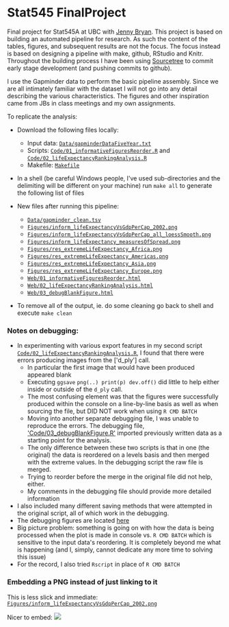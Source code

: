 Stat545 FinalProject
====================

Final project for Stat545A at UBC with [Jenny Bryan](http://www.stat.ubc.ca/~jenny/). This project is based on building an automated pipeline for research. As such the content of the tables, figures, and subsequent results are not the focus. The focus instead is based on designing a pipeline with make, github, RStudio and Knitr. Throughout the building process I have been using [Sourcetree](http://www.sourcetreeapp.com/) to commit early stage development (and pushing commits to github). 

I use the Gapminder data to perform the basic pipeline assembly. Since we are all intimately familiar with the dataset I will not go into any detail describing the various characteristics. The figures and other inspiration came from JBs in class meetings and my own assignments. 


To replicate the analysis: 
* Download the following files locally: 
  - Input data: [`Data/gapminderDataFiveYear.txt`](https://github.com/jewellsean/Stat545_FinalProject/blob/master/Data/gapminderDataFiveYear.txt)
  - Scripts: [`Code/01_informativeFiguresReorder.R`](https://github.com/jewellsean/Stat545_FinalProject/blob/master/Code/01_informativeFiguresReorder.R) and [`Code/02_lifeExpectancyRankingAnalysis.R`](https://github.com/jewellsean/Stat545_FinalProject/blob/master/Code/02_lifeExpectancyRankingAnalysis.R)
  - Makefile: [`Makefile`](https://github.com/jewellsean/Stat545_FinalProject/blob/master/Makefile)

* In a shell (be careful Windows people, I've used sub-directories and the delimiting will be different on your machine) run `make all` to generate the following list of files

* New files after running this pipeline: 
  - [`Data/gapminder_clean.tsv`](https://github.com/jewellsean/Stat545_FinalProject/blob/master/Data/gapminder_clean.tsv)
  - [`Figures/inform_lifeExpectancyVsGdpPerCap_2002.png`](https://github.com/jewellsean/Stat545_FinalProject/blob/master/Figures/inform_lifeExpectancyVsGdpPerCap_2002.png)
  - [`Figures/inform_lifeExpectancyVsGdpPerCap_all_loessSmooth.png`](https://github.com/jewellsean/Stat545_FinalProject/blob/master/Figures/inform_lifeExpectancyVsGdpPerCap_all_loessSmooth.png)
  - [`Figures/inform_lifeExpectancy_measuresOfSpread.png`](https://github.com/jewellsean/Stat545_FinalProject/blob/master/Figures/inform_lifeExpectancy_measuresOfSpread.png)
  - [`Figures/res_extremeLifeExpectancy_Africa.png`](https://github.com/jewellsean/Stat545_FinalProject/blob/master/Figures/res_extremeLifeExpectancy_Africa.png)
  - [`Figures/res_extremeLifeExpectancy_Americas.png`](https://github.com/jewellsean/Stat545_FinalProject/blob/master/Figures/res_extremeLifeExpectancy_Americas.png)
  - [`Figures/res_extremeLifeExpectancy_Asia.png`](https://github.com/jewellsean/Stat545_FinalProject/blob/master/Figures/res_extremeLifeExpectancy_Asia.png)
  - [`Figures/res_extremeLifeExpectancy_Europe.png`](https://github.com/jewellsean/Stat545_FinalProject/blob/master/Figures/res_extremeLifeExpectancy_Europe.png)
  - [`Web/01_informativeFiguresReorder.html`](https://github.com/jewellsean/Stat545_FinalProject/blob/master/Web/01_informativeFiguresReorder.html)
  - [`Web/02_lifeExpectancyRankingAnalysis.html`](https://github.com/jewellsean/Stat545_FinalProject/blob/master/Web/02_lifeExpectancyRankingAnalysis.html)
  - [`Web/03_debugBlankFigure.html`](https://github.com/jewellsean/Stat545_FinalProject/blob/master/Web/03_debugBlankFigure.html)
  
* To remove all of the output, ie. do some cleaning go back to shell and execute `make clean`

### Notes on debugging:

* In experimenting with various export features in my second script [`Code/02_lifeExpectancyRankingAnalysis.R`](https://github.com/jewellsean/Stat545_FinalProject/blob/master/Code/02_lifeExpectancyRankingAnalysis.R), I found that there were errors producing images from the ['d_ply'] call. 
  - In particular the first image that would have been produced appeared blank
  - Executing `ggsave` `png(..) print(p) dev.off()` did little to help either inside or outside of the `d_ply` call. 
  - The most confusing element was that the figures were successfully produced within the console on a line-by-line basis as well as when sourcing the file, but DID NOT work when using `R CMD BATCH`
  - Moving into another separate debugging file, I was unable to reproduce the errors. The debugging file, ['Code/03_debugBlankFigure.R'](https://github.com/jewellsean/Stat545_FinalProject/blob/master/Code/03_debugBlankFigure.R) imported previously written data as a starting point for the analysis. 
  - The only difference between these two scripts is that in one (the original) the data is reordered on a levels basis and then merged with the extreme values. In the debugging script the raw file is merged. 
  - Trying to reorder before the merge in the original file did not help, either. 
  - My comments in the debugging file should provide more detailed information
* I also included many different saving methods that were attempted in the original script, all of which work in the debugging. 
* The debugging figures are located [here](https://github.com/jewellsean/Stat545_FinalProject/tree/master/Figures/Debug)
* Big picture problem: something is going on with how the data is being processed when the plot is made in console vs. `R CMD BATCH` which is sensitive to the input data's reordering. It is completely beyond me what is happening (and I, simply, cannot dedicate any more time to solving this issue)
* For the record, I also tried `Rscript` in place of `R CMD BATCH`

### Embedding a PNG instead of just linking to it

This is less slick and immediate: [`Figures/inform_lifeExpectancyVsGdpPerCap_2002.png`](https://github.com/jewellsean/Stat545_FinalProject/blob/master/Figures/inform_lifeExpectancyVsGdpPerCap_2002.png)

Nicer to embed:
  ![](https://raw.github.com/jennybc/Stat545_FinalProject/master/Figures/inform_lifeExpectancyVsGdpPerCap_all_loessSmooth_SMALL.png)
